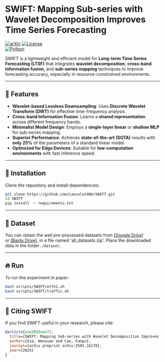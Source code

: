 # SWIFT: Mapping Sub-series with Wavelet Decomposition Improves Time Series Forecasting

[![arXiv](https://img.shields.io/badge/arXiv-2501.16178-B31B1B.svg)](https://arxiv.org/abs/2501.16178)
[![License](https://img.shields.io/badge/license-MIT-blue.svg)](LICENSE)  
[![Python](https://img.shields.io/badge/python-3.9%2B-blue)](https://www.python.org/)  

SWIFT is a lightweight and efficient model for **Long-term Time Series Forecasting (LTSF)** that integrates **wavelet decomposition**, **cross-band information fusion**, and **sub-series mapping** techniques to improve forecasting accuracy, especially in resource-constrained environments.  

---

## 🚀 Features  

- **Wavelet-based Lossless Downsampling**: Uses **Discrete Wavelet Transform (DWT)** for effective time-frequency analysis.  
- **Cross-band Information Fusion**: Learns a **shared representation** across different frequency bands.  
- **Minimalist Model Design**: Employs a **single-layer linear** or **shallow MLP** for sub-series mapping.  
- **Superior Performance**: Achieves **state-of-the-art (SOTA)** results with **only 25%** of the parameters of a standard linear model.  
- **Optimized for Edge Devices**: Suitable for **low-computation environments** with fast inference speed.  

---

## 🔧 Installation  

Clone the repository and install dependencies:  

```bash
git clone https://github.com/LancelotXWX/SWIFT.git
cd SWIFT
pip install -r requirements.txt
```

---

## 📝 Dataset
You can obtain the well pre-processed datasets from [[Google Drive]](https://drive.google.com/drive/folders/13Cg1KYOlzM5C7K8gK8NfC-F3EYxkM3D2?usp=sharing) or [[Baidu Drive]](https://pan.baidu.com/s/1r3KhGd0Q9PJIUZdfEYoymg?pwd=i9iy), in a file named 'all_datasets.zip'. Place the downloaded data in the folder`./dataset`. 

---

## 🔥 Run

To run the experiment in paper:
```bash
bash scripts/SWIFT/etth1.sh
bash scripts/SWIFT/traffic.sh
```

---

## 📌 Citing SWIFT  

If you find SWIFT useful in your research, please cite:  

```bibtex
@article{xie2025swift,
  title={SWIFT: Mapping Sub-series with Wavelet Decomposition Improves Time Series Forecasting},
  author={Xie, Wenxuan and Cao, Fanpu},
  journal={arXiv preprint arXiv:2501.16178},
  year={2025}
}
```
